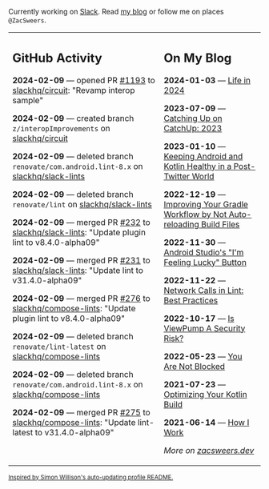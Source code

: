 Currently working on [Slack](https://slack.com/). Read [my blog](https://zacsweers.dev/) or follow me on places `@ZacSweers`.

<table><tr><td valign="top" width="60%">

## GitHub Activity
<!-- githubActivity starts -->
**2024-02-09** — opened PR [#1193](https://github.com/slackhq/circuit/pull/1193) to [slackhq/circuit](https://github.com/slackhq/circuit): "Revamp interop sample"

**2024-02-09** — created branch `z/interopImprovements` on [slackhq/circuit](https://github.com/slackhq/circuit)

**2024-02-09** — deleted branch `renovate/com.android.lint-8.x` on [slackhq/slack-lints](https://github.com/slackhq/slack-lints)

**2024-02-09** — deleted branch `renovate/lint` on [slackhq/slack-lints](https://github.com/slackhq/slack-lints)

**2024-02-09** — merged PR [#232](https://github.com/slackhq/slack-lints/pull/232) to [slackhq/slack-lints](https://github.com/slackhq/slack-lints): "Update plugin lint to v8.4.0-alpha09"

**2024-02-09** — merged PR [#231](https://github.com/slackhq/slack-lints/pull/231) to [slackhq/slack-lints](https://github.com/slackhq/slack-lints): "Update lint to v31.4.0-alpha09"

**2024-02-09** — merged PR [#276](https://github.com/slackhq/compose-lints/pull/276) to [slackhq/compose-lints](https://github.com/slackhq/compose-lints): "Update plugin lint to v8.4.0-alpha09"

**2024-02-09** — deleted branch `renovate/lint-latest` on [slackhq/compose-lints](https://github.com/slackhq/compose-lints)

**2024-02-09** — deleted branch `renovate/com.android.lint-8.x` on [slackhq/compose-lints](https://github.com/slackhq/compose-lints)

**2024-02-09** — merged PR [#275](https://github.com/slackhq/compose-lints/pull/275) to [slackhq/compose-lints](https://github.com/slackhq/compose-lints): "Update lint-latest to v31.4.0-alpha09"
<!-- githubActivity ends -->
</td><td valign="top" width="40%">

## On My Blog
<!-- blog starts -->
**2024-01-03** — [Life in 2024](https://www.zacsweers.dev/life-in-2024/)

**2023-07-09** — [Catching Up on CatchUp: 2023](https://www.zacsweers.dev/catching-up-on-catchup-2023/)

**2023-01-10** — [Keeping Android and Kotlin Healthy in a Post-Twitter World](https://www.zacsweers.dev/keeping-android-healthy/)

**2022-12-19** — [Improving Your Gradle Workflow by Not Auto-reloading Build Files](https://www.zacsweers.dev/improving-your-workflow-by-not-auto-reloading-build-files/)

**2022-11-30** — [Android Studio's "I'm Feeling Lucky" Button](https://www.zacsweers.dev/android-studios-im-feeling-lucky-button/)

**2022-11-22** — [Network Calls in Lint: Best Practices](https://www.zacsweers.dev/network-calls-in-lint-best-practices/)

**2022-10-17** — [Is ViewPump A Security Risk?](https://www.zacsweers.dev/is-viewpump-a-security-risk/)

**2022-05-23** — [You Are Not Blocked](https://www.zacsweers.dev/you-are-not-blocked/)

**2021-07-23** — [Optimizing Your Kotlin Build](https://www.zacsweers.dev/optimizing-your-kotlin-build/)

**2021-06-14** — [How I Work](https://www.zacsweers.dev/how-i-work/)
<!-- blog ends -->
_More on [zacsweers.dev](https://zacsweers.dev/)_
</td></tr></table>

<sub><a href="https://simonwillison.net/2020/Jul/10/self-updating-profile-readme/">Inspired by Simon Willison's auto-updating profile README.</a></sub>